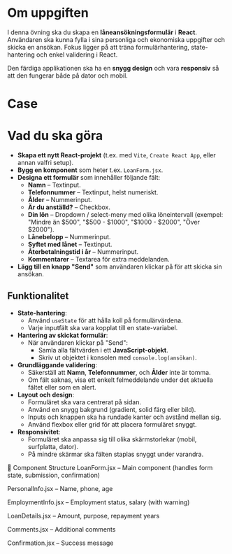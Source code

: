 # Om uppgiften

I denna övning ska du skapa en **låneansökningsformulär** i **React**. Användaren ska kunna fylla i sina personliga och ekonomiska uppgifter och skicka en ansökan. Fokus ligger på att träna formulärhantering, state-hantering och enkel validering i React.

Den färdiga applikationen ska ha en **snygg design** och vara **responsiv** så att den fungerar både på dator och mobil.

# Case

# Vad du ska göra

- **Skapa ett nytt React-projekt** (t.ex. med `Vite`, `Create React App`, eller annan valfri setup).
- **Bygg en komponent** som heter t.ex. `LoanForm.jsx`.
- **Designa ett formulär** som innehåller följande fält:
  - **Namn** – Textinput.
  - **Telefonnummer** – Textinput, helst numeriskt.
  - **Ålder** – Nummerinput.
  - **Är du anställd?** – Checkbox.
  - **Din lön** – Dropdown / select-meny med olika löneintervall (exempel: "Mindre än $500", "$500 - $1000", "$1000 - $2000", "Över $2000").
  - **Lånebelopp** – Nummerinput.
  - **Syftet med lånet** – Textinput.
  - **Återbetalningstid i år** – Nummerinput.
  - **Kommentarer** – Textarea för extra meddelanden.
- **Lägg till en knapp "Send"** som användaren klickar på för att skicka sin ansökan.

## Funktionalitet

- **State-hantering**:
  - Använd `useState` för att hålla koll på formulärvärdena.
  - Varje inputfält ska vara kopplat till en state-variabel.
- **Hantering av skickat formulär**:
  - När användaren klickar på "Send":
    - Samla alla fältvärden i ett **JavaScript-objekt**.
    - Skriv ut objektet i konsolen med `console.log(ansökan)`.
- **Grundläggande validering**:
  - Säkerställ att **Namn**, **Telefonnummer**, och **Ålder** inte är tomma.
  - Om fält saknas, visa ett enkelt felmeddelande under det aktuella fältet eller som en alert.
- **Layout och design**:
  - Formuläret ska vara centrerat på sidan.
  - Använd en snygg bakgrund (gradient, solid färg eller bild).
  - Inputs och knappen ska ha rundade kanter och avstånd mellan sig.
  - Använd flexbox eller grid för att placera formuläret snyggt.
- **Responsivitet**:
  - Formuläret ska anpassa sig till olika skärmstorlekar (mobil, surfplatta, dator).
  - På mindre skärmar ska fälten staplas snyggt under varandra.

🧩 Component Structure
LoanForm.jsx – Main component (handles form state, submission, confirmation)

PersonalInfo.jsx – Name, phone, age

EmploymentInfo.jsx – Employment status, salary (with warning)

LoanDetails.jsx – Amount, purpose, repayment years

Comments.jsx – Additional comments

Confirmation.jsx – Success message
